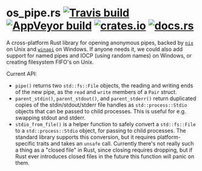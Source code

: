 # os_pipe.rs [![Travis build](https://travis-ci.org/oconnor663/os_pipe.rs.svg?branch=master)](https://travis-ci.org/oconnor663/os_pipe.rs) [![AppVeyor build](https://ci.appveyor.com/api/projects/status/89o6o64nxfl80s78/branch/master?svg=true)](https://ci.appveyor.com/project/oconnor663/os-pipe-rs/branch/master) [![crates.io](https://img.shields.io/crates/v/os_pipe.svg)](https://crates.io/crates/os_pipe) [![docs.rs](https://docs.rs/os_pipe/badge.svg)](https://docs.rs/os_pipe)

A cross-platform Rust library for opening anonymous pipes, backed by
[`nix`](https://github.com/nix-rust/nix) on Unix and
[`winapi`](https://github.com/retep998/winapi-rs) on Windows. If anyone
needs it, we could also add support for named pipes and IOCP (using
random names) on Windows, or creating filesystem FIFO's on Unix.

Current API:

- `pipe()` returns two `std::fs::File` objects, the reading and writing
  ends of the new pipe, as the `read` and `write` members of a `Pair`
  struct.
- `parent_stdin()`, `parent_stdout()`, and `parent_stderr()` return
  duplicated copies of the stdin/stdout/stderr file handles as
  `std::process::Stdio` objects that can be passed to child processes.
  This is useful for e.g. swapping stdout and stderr.
- `stdio_from_file()` is a helper function to safely convert a
  `std::fs::File` to a `std::process::Stdio` object, for passing to
  child processes. The standard library supports this conversion, but it
  requires platform-specific traits and takes an `unsafe` call.
  Currently there's not really such a thing as a "closed file" in Rust,
  since closing requires dropping, but if Rust ever introduces closed
  files in the future this function will panic on them.
